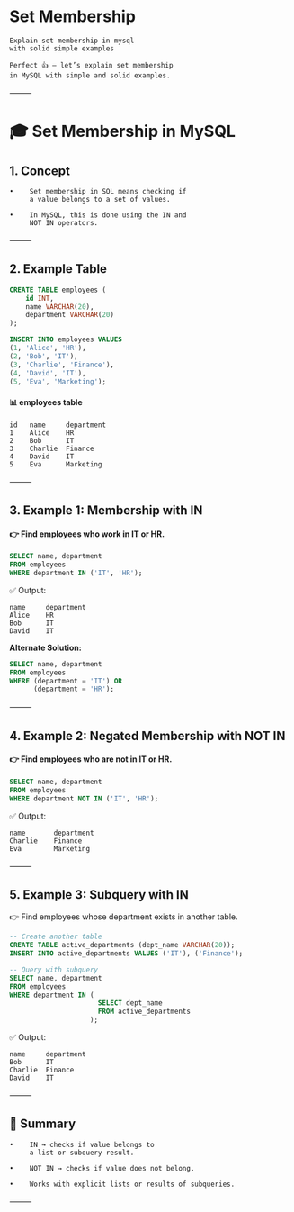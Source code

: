 # Set Membership

	Explain set membership in mysql 
	with solid simple examples

	Perfect 👍 — let’s explain set membership 
	in MySQL with simple and solid examples.

⸻

# 🎓 Set Membership in MySQL

## 1. Concept

    •    Set membership in SQL means checking if 
         a value belongs to a set of values.
         
    •    In MySQL, this is done using the IN and 
         NOT IN operators.

⸻

## 2. Example Table

~~~sql
CREATE TABLE employees (
    id INT,
    name VARCHAR(20),
    department VARCHAR(20)
);

INSERT INTO employees VALUES
(1, 'Alice', 'HR'),
(2, 'Bob', 'IT'),
(3, 'Charlie', 'Finance'),
(4, 'David', 'IT'),
(5, 'Eva', 'Marketing');
~~~

#### 📊 employees table

~~~
id   name     department
1    Alice    HR
2    Bob      IT
3    Charlie  Finance
4    David    IT
5    Eva      Marketing
~~~

⸻

## 3. Example 1: Membership with IN

#### 👉 Find employees who work in IT or HR.

~~~sql
SELECT name, department
FROM employees
WHERE department IN ('IT', 'HR');
~~~

✅ Output:

~~~
name     department
Alice    HR
Bob      IT
David    IT
~~~

**Alternate Solution:**

~~~sql
SELECT name, department
FROM employees
WHERE (department = 'IT') OR 
      (department = 'HR');
~~~
⸻

## 4. Example 2: Negated Membership with NOT IN

#### 👉 Find employees who are not in IT or HR.

~~~sql
SELECT name, department
FROM employees
WHERE department NOT IN ('IT', 'HR');
~~~

✅ Output:

~~~
name       department
Charlie    Finance
Eva        Marketing
~~~


⸻

## 5. Example 3: Subquery with IN

👉 Find employees whose department exists in another table.

~~~sql
-- Create another table
CREATE TABLE active_departments (dept_name VARCHAR(20));
INSERT INTO active_departments VALUES ('IT'), ('Finance');

-- Query with subquery
SELECT name, department
FROM employees
WHERE department IN (
                      SELECT dept_name 
                      FROM active_departments
                    );
~~~

✅ Output:

~~~
name     department
Bob      IT
Charlie  Finance
David    IT
~~~

⸻

## 📝 Summary

    •    IN → checks if value belongs to 
         a list or subquery result.
         
    •    NOT IN → checks if value does not belong.
    
    •    Works with explicit lists or results of subqueries.

⸻

